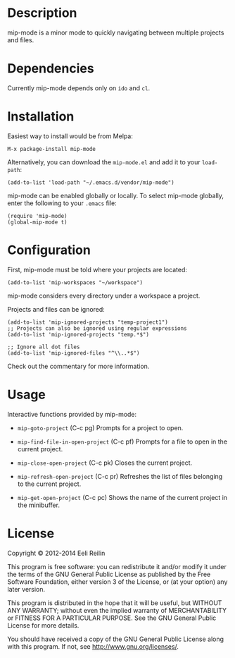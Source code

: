# Description

mip-mode is a minor mode to quickly navigating between multiple
projects and files.

# Dependencies

Currently mip-mode depends only on `ido` and `cl`.

# Installation

Easiest way to install would be from Melpa:

```
M-x package-install mip-mode
```

Alternatively, you can download the `mip-mode.el` and add it to your `load-path`:

```
(add-to-list 'load-path "~/.emacs.d/vendor/mip-mode")
```

mip-mode can be enabled globally or locally.  To select mip-mode
globally, enter the following to your `.emacs` file:

```
(require 'mip-mode)
(global-mip-mode t)
```

# Configuration

First, mip-mode must be told where your projects are located:

```
(add-to-list 'mip-workspaces "~/workspace")
```

mip-mode considers every directory under a workspace a project.

Projects and files can be ignored:

```
(add-to-list 'mip-ignored-projects "temp-project1")
;; Projects can also be ignored using regular expressions
(add-to-list 'mip-ignored-projects "temp.*$")

;; Ignore all dot files
(add-to-list 'mip-ignored-files "^\\..*$")
```

Check out the commentary for more information.

# Usage

Interactive functions provided by mip-mode:

* `mip-goto-project` (C-c pg)
  Prompts for a project to open.

* `mip-find-file-in-open-project` (C-c pf)
  Prompts for a file to open in the current project.

* `mip-close-open-project` (C-c pk)
  Closes the current project.

* `mip-refresh-open-project` (C-c pr)
  Refreshes the list of files belonging to the current project.

* `mip-get-open-project` (C-c pc)
  Shows the name of the current project in the minibuffer.

# License

Copyright © 2012-2014 Eeli Reilin

This program is free software: you can redistribute it and/or modify
it under the terms of the GNU General Public License as published by
the Free Software Foundation, either version 3 of the License, or
(at your option) any later version.

This program is distributed in the hope that it will be useful,
but WITHOUT ANY WARRANTY; without even the implied warranty of
MERCHANTABILITY or FITNESS FOR A PARTICULAR PURPOSE.  See the
GNU General Public License for more details.

You should have received a copy of the GNU General Public License
along with this program.  If not, see <http://www.gnu.org/licenses/>.
